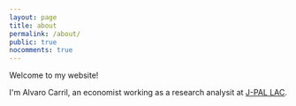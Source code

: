 ```yaml
---
layout: page
title: about
permalink: /about/
public: true
nocomments: true
---
```


Welcome to my website!

I'm Alvaro Carril, an economist working as a research analysit at [J-PAL LAC](https://www.povertyactionlab.org/lac).
